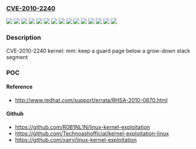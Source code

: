 ### [CVE-2010-2240](https://cve.mitre.org/cgi-bin/cvename.cgi?name=CVE-2010-2240)
![](https://img.shields.io/static/v1?label=Product&message=MRG%20for%20RHEL-5&color=blue)
![](https://img.shields.io/static/v1?label=Product&message=Red%20Hat%20Enterprise%20Linux%203%20Extended%20Lifecycle%20Support&color=blue)
![](https://img.shields.io/static/v1?label=Product&message=Red%20Hat%20Enterprise%20Linux%204&color=blue)
![](https://img.shields.io/static/v1?label=Product&message=Red%20Hat%20Enterprise%20Linux%204.7%20Z%20Stream&color=blue)
![](https://img.shields.io/static/v1?label=Product&message=Red%20Hat%20Enterprise%20Linux%205&color=blue)
![](https://img.shields.io/static/v1?label=Product&message=Red%20Hat%20Enterprise%20Linux%205.3.Z%20-%20Server%20Only&color=blue)
![](https://img.shields.io/static/v1?label=Product&message=Red%20Hat%20Enterprise%20Linux%205.4.Z%20-%20Server%20Only&color=blue)
![](https://img.shields.io/static/v1?label=Version&message=!%200%3A2.4.21-66.EL%20&color=brighgreen)
![](https://img.shields.io/static/v1?label=Version&message=!%200%3A2.6.18-128.23.1.el5%20&color=brighgreen)
![](https://img.shields.io/static/v1?label=Version&message=!%200%3A2.6.18-164.25.1.el5%20&color=brighgreen)
![](https://img.shields.io/static/v1?label=Version&message=!%200%3A2.6.18-194.11.3.el5%20&color=brighgreen)
![](https://img.shields.io/static/v1?label=Version&message=!%200%3A2.6.24.7-161.el5rt%20&color=brighgreen)
![](https://img.shields.io/static/v1?label=Version&message=!%200%3A2.6.9-78.0.32.EL%20&color=brighgreen)
![](https://img.shields.io/static/v1?label=Version&message=!%200%3A2.6.9-89.0.29.EL%20&color=brighgreen)
![](https://img.shields.io/static/v1?label=Vulnerability&message=Improper%20Restriction%20of%20Operations%20within%20the%20Bounds%20of%20a%20Memory%20Buffer&color=brighgreen)

### Description

CVE-2010-2240 kernel: mm: keep a guard page below a grow-down stack segment

### POC

#### Reference
- http://www.redhat.com/support/errata/RHSA-2010-0670.html

#### Github
- https://github.com/R0B1NL1N/linux-kernel-exploitation
- https://github.com/Technoashofficial/kernel-exploitation-linux
- https://github.com/xairy/linux-kernel-exploitation

